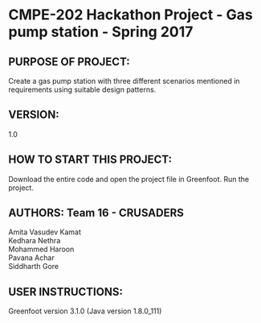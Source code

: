 # CMPE-202 Hackathon Project - Gas pump station - Spring 2017

## PURPOSE OF PROJECT: 
Create a gas pump station with three different scenarios mentioned in requirements using suitable design patterns.

## VERSION: 
1.0

## HOW TO START THIS PROJECT: 
Download the entire code and open the project file in Greenfoot. Run the project.

## AUTHORS: Team 16 - CRUSADERS
Amita Vasudev Kamat  
Kedhara Nethra  
Mohammed Haroon  
Pavana Achar  
Siddharth Gore  

## USER INSTRUCTIONS:
Greenfoot version 3.1.0 (Java version 1.8.0_111)
